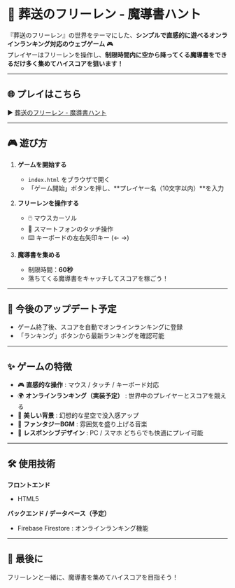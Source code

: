# 📖 葬送のフリーレン - 魔導書ハント

『葬送のフリーレン』の世界をテーマにした、**シンプルで直感的に遊べるオンラインランキング対応のウェブゲーム** 🎮  
プレイヤーはフリーレンを操作し、**制限時間内に空から降ってくる魔導書をできるだけ多く集めてハイスコアを狙います！**

---

## 🌐 プレイはこちら
▶️ [葬送のフリーレン - 魔導書ハント](https://imshota1009.github.io/Freiren-s-Grimoire-Hunt/)

---

## 🎮 遊び方

1. **ゲームを開始する**
   - `index.html` をブラウザで開く
   - 「ゲーム開始」ボタンを押し、**プレイヤー名（10文字以内）**を入力

2. **フリーレンを操作する**
   - 🖱️ マウスカーソル  
   - 📱 スマートフォンのタッチ操作  
   - ⌨️ キーボードの左右矢印キー (← →)

3. **魔導書を集める**
   - 制限時間：**60秒**  
   - 落ちてくる魔導書をキャッチしてスコアを稼ごう！

---

## 🌟 今後のアップデート予定

- ゲーム終了後、スコアを自動でオンラインランキングに登録  
- 「ランキング」ボタンから最新ランキングを確認可能  

---

## ✨ ゲームの特徴

- 🎮 **直感的な操作** : マウス / タッチ / キーボード対応  
- 🌍 **オンラインランキング（実装予定）** : 世界中のプレイヤーとスコアを競える  
- 🌌 **美しい背景** : 幻想的な星空で没入感アップ  
- 🎵 **ファンタジーBGM** : 雰囲気を盛り上げる音楽  
- 📱 **レスポンシブデザイン** : PC / スマホ どちらでも快適にプレイ可能  

---

## 🛠️ 使用技術

**フロントエンド**  
- HTML5  

**バックエンド / データベース（予定）**  
- Firebase Firestore : オンラインランキング機能  

---

## 🌸 最後に

フリーレンと一緒に、魔導書を集めてハイスコアを目指そう！  

